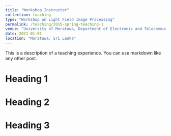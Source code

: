 ```yaml
---
title: "Workshop Instructor"
collection: teaching
type: "Workshop on Light Field Image Processing"
permalink: /teaching/2015-spring-teaching-1
venue: "University of Moratuwa, Department of Electronic and Telecommunication Engineering"
date: 2021-01-01
location: "Moratuwa, Sri Lanka"
---
```


This is a description of a teaching experience. You can use markdown like any other post.

Heading 1
======

Heading 2
======

Heading 3
======

